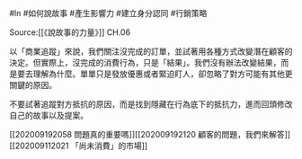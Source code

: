 #ln #如何說故事 #產生影響力 #建立身分認同 #行銷策略 

Source:[[《說故事的力量》]] CH.06

以「商業追蹤」來說，我們關注沒完成的訂單，並試著用各種方式改變潛在顧客的決定。但實際上，沒完成的消費行為，只是「結果」。我們沒有辦法改變結果，而是要去理解為什麼。單單只是發放優惠或者緊迫盯人，卻忽略了對方可能有其他更關鍵的原因。

不要試著追蹤對方抵抗的原因，而是找到隱藏在行為底下的抵抗力，進而回頭修改自己的故事以及提案。

[[202009192058 問題真的重要嗎]][[202009192120 顧客的問題，我們來解答]][[202009112021 「尚未消費」的市場]]